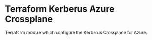 # Terraform Kerberus Azure Crossplane

Terraform module which configure the Kerberus Crossplane for Azure.


